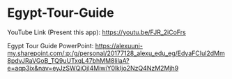 # Egypt-Tour-Guide

YouTube Link (Present this app):
https://youtu.be/FJR_2iCoFrs


Egypt Tour Guide
PowerPoint: https://alexuuni-my.sharepoint.com/:p:/g/personal/20177128_alexu_edu_eg/EdyaFCIul2dMm8pdvJRaVGoB_TQ9uUTxqL47bhMM8lilaA?e=aqp3ix&nav=eyJzSWQiOjI4MiwiY0lkIjo2NzQ4NzM2Mjh9
 
